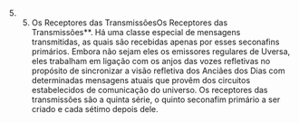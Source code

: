 ﻿5. 5. Os Receptores das TransmissõesOs Receptores das Transmissões**. Há uma classe especial de mensagens transmitidas, as quais são recebidas apenas por esses seconafins primários. Embora não sejam eles os emissores regulares de Uversa, eles trabalham em ligação com os anjos das vozes refletivas no propósito de sincronizar a visão refletiva dos Anciães dos Dias com determinadas mensagens atuais que provêm dos circuitos estabelecidos de comunicação do universo. Os receptores das transmissões são a quinta série, o quinto seconafim primário a ser criado e cada sétimo depois dele.